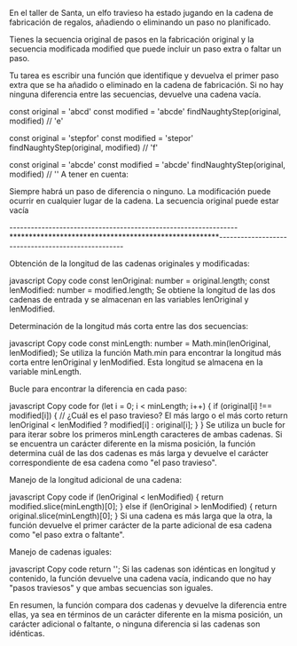 En el taller de Santa, un elfo travieso ha estado jugando en la cadena de fabricación de regalos, añadiendo o eliminando un paso no planificado.

Tienes la secuencia original de pasos en la fabricación original y la secuencia modificada modified que puede incluir un paso extra o faltar un paso.

Tu tarea es escribir una función que identifique y devuelva el primer paso extra que se ha añadido o eliminado en la cadena de fabricación. Si no hay ninguna diferencia entre las secuencias, devuelve una cadena vacía.

const original = 'abcd'
const modified = 'abcde'
findNaughtyStep(original, modified) // 'e'

const original = 'stepfor'
const modified = 'stepor'
findNaughtyStep(original, modified) // 'f'

const original = 'abcde'
const modified = 'abcde'
findNaughtyStep(original, modified) // ''
A tener en cuenta:

Siempre habrá un paso de diferencia o ninguno.
La modificación puede ocurrir en cualquier lugar de la cadena.
La secuencia original puede estar vacía


----------------------------------------------------------------******************************************************---------------------------------------------------

Obtención de la longitud de las cadenas originales y modificadas:

javascript
Copy code
const lenOriginal: number = original.length;
const lenModified: number = modified.length;
Se obtiene la longitud de las dos cadenas de entrada y se almacenan en las variables lenOriginal y lenModified.

Determinación de la longitud más corta entre las dos secuencias:

javascript
Copy code
const minLength: number = Math.min(lenOriginal, lenModified);
Se utiliza la función Math.min para encontrar la longitud más corta entre lenOriginal y lenModified. Esta longitud se almacena en la variable minLength.

Bucle para encontrar la diferencia en cada paso:

javascript
Copy code
for (let i = 0; i < minLength; i++) {
  if (original[i] !== modified[i]) {
    // ¿Cuál es el paso travieso? El más largo o el más corto
    return lenOriginal < lenModified ? modified[i] : original[i];
  }
}
Se utiliza un bucle for para iterar sobre los primeros minLength caracteres de ambas cadenas. Si se encuentra un carácter diferente en la misma posición, la función determina cuál de las dos cadenas es más larga y devuelve el carácter correspondiente de esa cadena como "el paso travieso".

Manejo de la longitud adicional de una cadena:

javascript
Copy code
if (lenOriginal < lenModified) {
  return modified.slice(minLength)[0];
} else if (lenOriginal > lenModified) {
  return original.slice(minLength)[0];
}
Si una cadena es más larga que la otra, la función devuelve el primer carácter de la parte adicional de esa cadena como "el paso extra o faltante".

Manejo de cadenas iguales:

javascript
Copy code
return '';
Si las cadenas son idénticas en longitud y contenido, la función devuelve una cadena vacía, indicando que no hay "pasos traviesos" y que ambas secuencias son iguales.

En resumen, la función compara dos cadenas y devuelve la diferencia entre ellas, ya sea en términos de un carácter diferente en la misma posición, un carácter adicional o faltante, o ninguna diferencia si las cadenas son idénticas.
